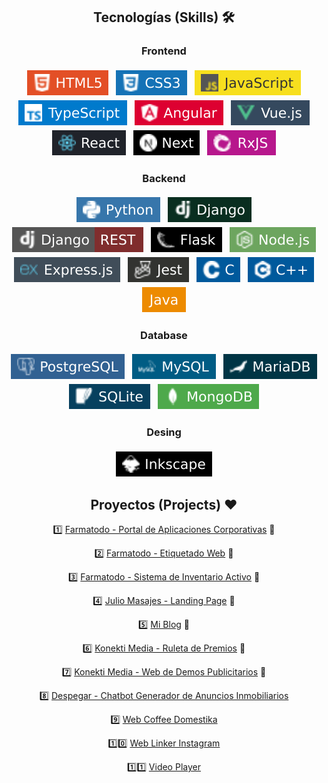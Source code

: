 <section align="center">

## Tecnologías (Skills) 🛠️

<div align="center">

### Frontend

<p align="center">

 <img src="./badgets/frontend/html.svg" alt="HTML" style="vertical-align:top; margin:4px">
 
  <img src="./badgets/frontend/css.svg" alt="CSS" style="vertical-align:top; margin:4px">

 <img src="./badgets/frontend/javascript.svg" alt="JavaScript" style="vertical-align:top; margin:4px">

 <img src="./badgets/frontend/typescript.svg" alt="TypeScript" style="vertical-align:top; margin:4px">
 
 <img src="./badgets/frontend/angular.svg" alt="Angular" style="vertical-align:top; margin:4px">

 <img src="./badgets/frontend/vue.svg" alt="Vue" style="vertical-align:top; margin:4px">

  <img src="./badgets/frontend/react.svg" alt="React" style="vertical-align:top; margin:4px">

  <img src="./badgets/frontend/next.svg" alt="Next" style="vertical-align:top; margin:4px">
  
  <img src="./badgets/frontend/rxjs.svg" alt="RxJS" style="vertical-align:top; margin:4px">
</p>
</div>

</section>

<section align="center">
 
### Backend

<p align="center">
 
  <img src="./badgets/backend/python.svg" alt="Python" style="vertical-align:top; margin:4px">

 <img src="./badgets/backend/django.svg" alt="Django" style="vertical-align:top; margin:4px">

  <img src="./badgets/backend/drf.svg" alt="Django REST Framework" style="vertical-align:top; margin:4px">

  <img src="./badgets/backend/flask.svg" alt="Flask" style="vertical-align:top; margin:4px">

  <img src="./badgets/backend/nodejs.svg" alt="Node.js" style="vertical-align:top; margin:4px">

  <img src="./badgets/backend/expressjs.svg" alt="Express.js" style="vertical-align:top; margin:4px">

  <img src="./badgets/tests/jest.svg" alt="Jest" style="vertical-align:top; margin:4px">

  <img src="./badgets/backend/c.svg" alt="C" style="vertical-align:top; margin:4px">

  <img src="./badgets/backend/cpp.svg" alt="C++" style="vertical-align:top; margin:4px">

  <img src="./badgets/backend/java.svg" alt="Java" style="vertical-align:top; margin:4px">

</p>
</section>

<section align="center">

### Database

  <p align="center">
    <img src="./badgets/database/postgresql.svg" alt="PostgreSQL" style="vertical-align:top; margin:4px">
    <img src="./badgets/database/mysql.svg" alt="MySQL" style="vertical-align:top; margin:4px">
    <img src="./badgets/database/mariadb.svg" alt="MariaDB" style="vertical-align:top; margin:4px">
    <img src="./badgets/database/sqlite.svg" alt="SQLite" style="vertical-align:top; margin:4px">
    <img src="./badgets/database/mongodb.svg" alt="MongoDB" style="vertical-align:top; margin:4px">
    
  </p>
</section>

<section align="center">

### Desing

  <p align="center">
    <img src="./badgets/design/inkscape.svg" alt="React Native" style="vertical-align:top; margin:4px">
  </p>

</section>


<!-- 
<section align="center">

### Mobile

  <p align="center">
    <img src="./badgets/mobile/react_native.svg" alt="React Native" style="vertical-align:top; margin:4px">
    <img src="./badgets/mobile/qt.svg" alt="Qt" style="vertical-align:top; margin:4px">
  </p>

</section> -->




<section align="center">

## Proyectos (Projects) ❤️

1️⃣ [Farmatodo - Portal de Aplicaciones Corporativas](https://github.com/achique-luisdan/farmatodo-portal-aplicaciones-corporativas) 🌟
 
2️⃣ [Farmatodo - Etiquetado Web](https://github.com/achique-luisdan/farmatodo-etiquetado-web) 🌟

3️⃣ [Farmatodo - Sistema de Inventario Activo](https://github.com/achique-luisdan/farmatodo-sistema-inventario-activo) 🌟
 
4️⃣ [Julio Masajes - Landing Page](https://github.com/achique-luisdan/web-julio-masajes) 🌟

5️⃣ [Mi Blog](https://github.com/achique-luisdan/blog.achique.luisdan) 🌟

6️⃣ [Konekti Media - Ruleta de Premios]() 🌟

 7️⃣ [Konekti Media - Web de Demos Publicitarios]() 🌟

8️⃣ [Despegar - Chatbot Generador de Anuncios Inmobiliarios]()
	
9️⃣ [Web Coffee Domestika](https://github.com/achique-luisdan/web-coffee-domestika)
 
1️⃣0️⃣ [Web Linker Instagram](https://github.com/achique-luisdan/web-linker-instagram)

1️⃣1️⃣ [Video Player](https://github.com/achique-luisdan/video-player)

</section>
